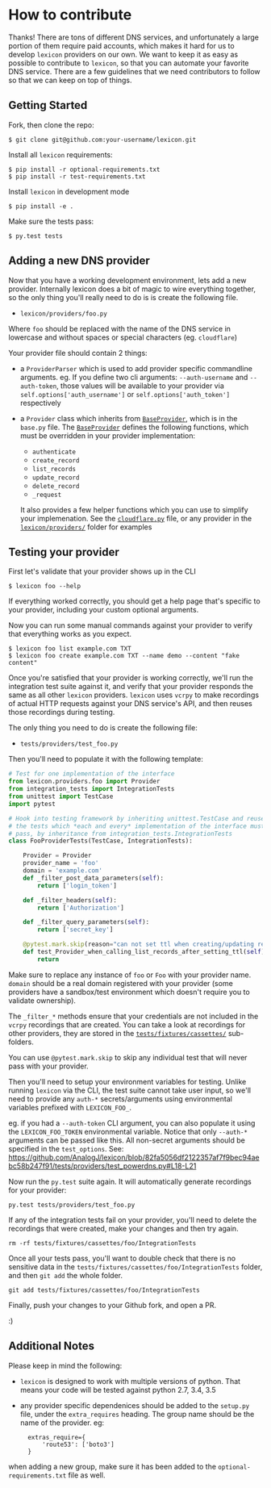 # How to contribute

Thanks! There are tons of different DNS services, and unfortunately a large
portion of them require paid accounts, which makes it hard for us to develop
`lexicon` providers on our own. We want to keep it as easy as possible to
contribute to `lexicon`, so that you can automate your favorite DNS service.
There are a few guidelines that we need contributors to follow so that 
we can keep on top of things.

## Getting Started

Fork, then clone the repo:

    $ git clone git@github.com:your-username/lexicon.git

Install all `lexicon` requirements:

    $ pip install -r optional-requirements.txt
    $ pip install -r test-requirements.txt

Install `lexicon` in development mode

    $ pip install -e .

Make sure the tests pass:

    $ py.test tests


## Adding a new DNS provider

Now that you have a working development environment, lets add a new provider.
Internally lexicon does a bit of magic to wire everything together, so the only
thing you'll really need to do is is create the following file.

 - `lexicon/providers/foo.py`

Where `foo` should be replaced with the name of the DNS service in lowercase
and without spaces or special characters (eg. `cloudflare`)

Your provider file should contain 2 things:

- a `ProviderParser` which is used to add provider specific commandline arguments.
eg. If you define two cli arguments: `--auth-username` and `--auth-token`,
 those values will be available to your provider via `self.options['auth_username']`
 or `self.options['auth_token']` respectively

- a `Provider` class which inherits from [`BaseProvider`](https://github.com/AnalogJ/lexicon/blob/master/lexicon/providers/base.py), which is in the `base.py` file.
The [`BaseProvider`](https://github.com/AnalogJ/lexicon/blob/master/lexicon/providers/base.py)
defines the following functions, which must be overridden in your provider implementation:

    - `authenticate`
    - `create_record`
    - `list_records`
    - `update_record`
    - `delete_record`
    - `_request`

	It also provides a few helper functions which you can use to simplify your implemenation.
	See the [`cloudflare.py`](https://github.com/AnalogJ/lexicon/blob/master/lexicon/providers/cloudflare.py)
	 file, or any provider in the [`lexicon/providers/`](https://github.com/AnalogJ/lexicon/tree/master/lexicon/providers) folder for examples


## Testing your provider

First let's validate that your provider shows up in the CLI

	$ lexicon foo --help

If everything worked correctly, you should get a help page that's specific
to your provider, including your custom optional arguments.

Now you can run some manual commands against your provider to verify that
everything works as you expect.

	$ lexicon foo list example.com TXT
	$ lexicon foo create example.com TXT --name demo --content "fake content"

Once you're satisfied that your provider is working correctly, we'll run the
integration test suite against it, and verify that your provider responds the
same as all other `lexicon` providers. `lexicon` uses `vcrpy` to make recordings
 of actual HTTP requests against your DNS service's API, and then reuses those
 recordings during testing.

The only thing you need to do is create the following file:

 - `tests/providers/test_foo.py`

Then you'll need to populate it with the following template:

```python
# Test for one implementation of the interface
from lexicon.providers.foo import Provider
from integration_tests import IntegrationTests
from unittest import TestCase
import pytest

# Hook into testing framework by inheriting unittest.TestCase and reuse
# the tests which *each and every* implementation of the interface must
# pass, by inheritance from integration_tests.IntegrationTests
class FooProviderTests(TestCase, IntegrationTests):

	Provider = Provider
	provider_name = 'foo'
	domain = 'example.com'
	def _filter_post_data_parameters(self):
		return ['login_token']

	def _filter_headers(self):
		return ['Authorization']

	def _filter_query_parameters(self):
		return ['secret_key']

	@pytest.mark.skip(reason="can not set ttl when creating/updating records")
	def test_Provider_when_calling_list_records_after_setting_ttl(self):
		return
```

Make sure to replace any instance of `foo` or `Foo` with your provider name.
`domain` should be a real domain registered with your provider (some
providers have a sandbox/test environment which doesn't require you to validate ownership).

The `_filter_*` methods ensure that your credentials are not included in the
`vcrpy` recordings that are created. You can take a look at recordings for other
 providers, they are stored in the [`tests/fixtures/cassettes/`](https://github.com/AnalogJ/lexicon/tree/master/tests/fixtures/cassettes) sub-folders.

You can use `@pytest.mark.skip` to skip any individual test that will never pass with
your provider.

Then you'll need to setup your environment variables for testing. Unlike running
`lexicon` via the CLI, the test suite cannot take user input, so we'll need to provide
any `auth-*` secrets/arguments using environmental variables prefixed with `LEXICON_FOO_`.

eg. if you had a `--auth-token` CLI argument, you can also populate it
using the `LEXICON_FOO_TOKEN` environmental variable. Notice that only `--auth-*` arguments
can be passed like this. All non-secret arguments should be specified in the `test_options`.
See: https://github.com/AnalogJ/lexicon/blob/82fa5056df2122357af7f9bec94aebc58b247f91/tests/providers/test_powerdns.py#L18-L21

Now run the `py.test` suite again. It will automatically generate recordings for
your provider:

	py.test tests/providers/test_foo.py

If any of the integration tests fail on your provider, you'll need to delete the recordings that were created,
make your changes and then try again.

	rm -rf tests/fixtures/cassettes/foo/IntegrationTests

Once all your tests pass, you'll want to double check that there is no sensitive data in the
`tests/fixtures/cassettes/foo/IntegrationTests` folder, and then `git add` the whole folder.

	git add tests/fixtures/cassettes/foo/IntegrationTests

Finally, push your changes to your Github fork, and open a PR.

:)

## Additional Notes

Please keep in mind the following:

- `lexicon` is designed to work with multiple versions of python. That means
your code will be tested against python 2.7, 3.4, 3.5
- any provider specific dependenices should be added to the `setup.py` file,
 under the `extra_requires` heading. The group name should be the name of the
 provider. eg:

 	    extras_require={
            'route53': ['boto3']
        }

 when adding a new group, make sure it has been added to the `optional-requirements.txt` file as well.
